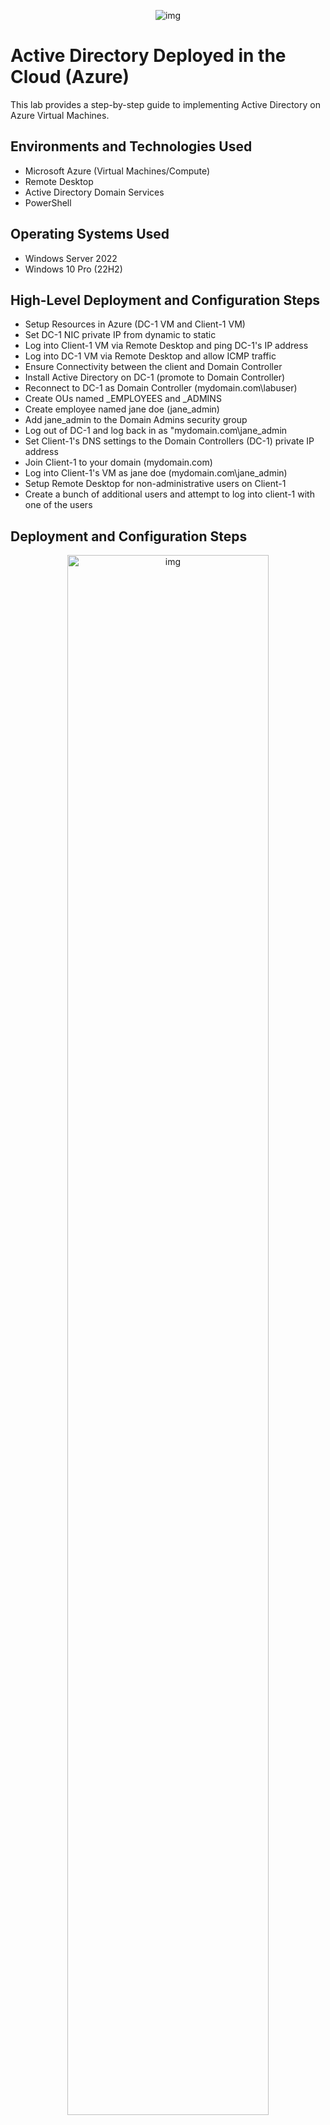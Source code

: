 <p align="center">
<img src="https://i.imgur.com/pmz4rhy.png" alt="img"/>
</p>

<h1>Active Directory Deployed in the Cloud (Azure)</h1>
This lab provides a step-by-step guide to implementing Active Directory on Azure Virtual Machines.<br />

<h2>Environments and Technologies Used</h2>

- Microsoft Azure (Virtual Machines/Compute)
- Remote Desktop
- Active Directory Domain Services
- PowerShell

<h2>Operating Systems Used </h2>

- Windows Server 2022
- Windows 10 Pro (22H2)

<h2>High-Level Deployment and Configuration Steps</h2>

- Setup Resources in Azure (DC-1 VM and Client-1 VM)
- Set DC-1 NIC private IP from dynamic to static
- Log into Client-1 VM via Remote Desktop and ping DC-1's IP address
- Log into DC-1 VM via Remote Desktop and allow ICMP traffic
- Ensure Connectivity between the client and Domain Controller
- Install Active Directory on DC-1 (promote to Domain Controller)
- Reconnect to DC-1 as Domain Controller (mydomain.com\labuser)
- Create OUs named _EMPLOYEES and _ADMINS
- Create employee named jane doe (jane_admin)
- Add jane_admin to the Domain Admins security group
- Log out of DC-1 and log back in as "mydomain.com\jane_admin
- Set Client-1's DNS settings to the Domain Controllers (DC-1) private IP address
- Join Client-1 to your domain (mydomain.com)
- Log into Client-1's VM as jane doe (mydomain.com\jane_admin)
- Setup Remote Desktop for non-administrative users on Client-1
- Create a bunch of additional users and attempt to log into client-1 with one of the users

<h2>Deployment and Configuration Steps</h2>

<p align="center">
<img src="https://i.imgur.com/lNFfgp4.png" height="80%" width="80%" alt="img"/>
</p>

Go to https://portal.azure.com/

Search for "virtual machine in the search bar and click "Virtual machines".

<p align="center">
<img src="https://i.imgur.com/vir8b1g.png" height="80%" width="80%" alt="img"/>
</p>

Click "Create", and click "Azure virtual machine".

<p align="center">
<img src="https://i.imgur.com/CIbAwEw.png" height="80%" width="80%" alt="img"/>
</p>

Select your Azure subscription, click "create new, and name your resource group "AD-Lab". Name your virtual machine "DC-1" and select (US) West 3 US for the region. For availability options, select "No infrastructure redundancy required". Select "Standard" for security type, and select "Windows Server 2022 dtatcenter: Azure Edition" for image. For size, select "Standard_E2s_v3 - 2 vcpus, 16 GiB memory". Use "labuser" as your username, and input a unique password. Click "Review + creat".

<p align="center">
<img src="https://i.imgur.com/Wl2u6Ll.png" height="80%" width="80%" alt="img"/>
</p>

We got a "Valiadation passed" message, click the "Create" button in the bottom left.

<p align="center">
<img src="https://i.imgur.com/zYlGl4p.png" height="80%" width="80%" alt="img"/>
</p>

The "Your deployment is complete" message indicates that our DC-1 VM has been created.

Let's go ahead and create "Client-1" VM.

<p align="center">
<img src="https://i.imgur.com/vir8b1g.png" height="80%" width="80%" alt="img"/>
</p>

Go back virtual machine, click "Create", and click "Azure virtual machine".

<p align="center">
<img src="https://i.imgur.com/Z3MrTxB.png" height="80%" width="80%" alt="img"/>
</p>

Select your Azure subsription, select the same resource group as DC-1, name your virtual machine "Client-1", select the same region, availability options, and security type as DC-1. Select "Windows 10 Pro, version 22H2" for image. Select the same size and use the same username and password you used for DC-1. Check the licensing box and click the networking tab at the top.

<p align="center">
<img src="https://i.imgur.com/ZCNkJ5o.png" height="80%" width="80%" alt="img"/>
</p>

Make sure you select the same virtual network as DC-1. A subnet and IP address will automatically be created for you. Click the "Review + create" button in the bottom left.

<p align="center">
<img src="https://i.imgur.com/qZHlkOS.png" height="80%" width="80%" alt="img"/>
</p>

We got a "Valiadation passed" message. Go ahead and click the "Create" button in the bottom left.

<p align="center">
<img src="https://i.imgur.com/pLTETK3.png" height="80%" width="80%" alt="img"/>
</p>

The "Your deployment is complete" message indicates that our Client-1 VM has been created.

<p align="center">
<img src="https://i.imgur.com/9kpDOrS.png" height="80%" width="80%" alt="img"/>
</p>

We will now set DC-1 NIC private IP from dynamic to static. Go back to virtual machine and click "DC-1".

<p align="center">
<img src="https://i.imgur.com/Ko8EfOS.png" height="80%" width="80%" alt="img"/>
</p>

Click "Networking", then click DC-1 Network Interface.

<p align="center">
<img src="https://i.imgur.com/6m9XTCx.png" height="80%" width="80%" alt="img"/>
</p>

Click "Ip Configurations".

<p align="center">
<img src="https://i.imgur.com/nGTecei.png" height="80%" width="80%" alt="img"/>
</p>

Click "ipconfig1".

<p align="center">
<img src="https://i.imgur.com/wo6rDCo.png" height="80%" width="80%" alt="img"/>
</p>

Select "Static", and click the "Save" button. This means that the IP address of DC-1 will not change.

<p align="center">
<img src="https://i.imgur.com/FWvuMXc.png" height="80%" width="80%" alt="img"/>
</p>

Log into Client-1 VM via Remote Desktop and ping DC-1's IP address (perpetual ping).

Go to virtual machine and click "Client-1".

<p align="center">
<img src="https://i.imgur.com/J73jcNu.png" height="80%" width="80%" alt="img"/>
</p>

Copy Client-1's public IP address.

<p align="center">
<img src="https://i.imgur.com/nVjRq04.png" height="80%" width="80%" alt="img"/>
</p>

Open Remote Desktop, paste Client-1's IP address, and click "Connect".

<p align="center">
<img src="https://i.imgur.com/RHIfVY8.png" height="80%" width="80%" alt="img"/>
</p>

Click "More choice" > "Use a different account", type in the username and password we used when we were creating Client-1's VM, and click the "Ok" button.

Minimize Client-1's VM.

<p align="center">
<img src="https://i.imgur.com/EggybQN.png" height="80%" width="80%" alt="img"/>
</p>

In your Azure portal, click DC-1.

<p align="center">
<img src="https://i.imgur.com/tjATsm7.png" height="80%" width="80%" alt="img"/>
</p>

Note down DC-1's Private IP Address.

<p align="center">
<img src="https://i.imgur.com/ypTy31O.png" height="80%" width="80%" alt="img"/>
</p>

Go back to Client-1's VM, select "No" for all the options, and click the "Accept" button.

<p align="center">
<img src="https://i.imgur.com/lc45ZoW.png" height="80%" width="80%" alt="img"/>
</p>

On the search box, type "cmd", and click "Open".

<p align="center">
<img src="https://i.imgur.com/BMwpabu.png" height="80%" width="80%" alt="img"/>
</p>

Type "ping -t 10.0.0.4" to ping DC-1's private IP address.

As shown in the image above, the ping got timed out. This is because DC-1's Windows firewall is blocking ICMP traffic.

Go ahead and minimize Client-1's VM.

<p align="center">
<img src="https://i.imgur.com/Fz35nGv.png" height="80%" width="80%" alt="img"/>
</p>

Let's log into DC-1 via Remote Desktop.

Go back to your Azure portal and copy DC-1's Public IP address.

<p align="center">
<img src="https://i.imgur.com/dz8DfzZ.png" height="80%" width="80%" alt="img"/>
</p>

Open Remote Desktop and log into DC-1's VM by pasting the public Ip address and clicking "Connect". 

<p align="center">
<img src="https://i.imgur.com/1rDG2c0.png" height="80%" width="80%" alt="img"/>
</p>

Log in just like we did for Client-1.

<p align="center">
<img src="https://i.imgur.com/vXbs4sG.png" height="80%" width="80%" alt="img"/>
</p>

Click the "Yes" button.

<p align="center">
<img src="https://i.imgur.com/EEtpuNt.png" height="80%" width="80%" alt="img"/>
</p>

Let's allow ICMP traffic on DC-1.

In the search box, type "wf.msc", and click on it.

<p align="center">
<img src="https://i.imgur.com/WdzS9zC.png" height="80%" width="80%" alt="img"/>
</p>

Click "Inbound Rule" in the left pane, then click "Protocol" to sort by protocol. Right-click on both "ICMPv4-in" echo requests and click "Enable rule".

<p align="center">
<img src="https://i.imgur.com/DKsGL44.png" height="80%" width="80%" alt="img"/>
</p>

Go back to Client-1's VM and observe that the pings are now working after we enabled the ICMP echo request on DC-1. Press "CTRL + C" on your keyboard to stop the perpetual ping, close the cmd application by clicking "X", and minimize Client-1's VM.

NOTE: We did this to ensure that Client-1 and DC-1 could communicate with each other.

Next, let's install Active Directory on DC-1.

<p align="center">
<img src="https://i.imgur.com/OmwrUEy.png" height="80%" width="80%" alt="img"/>
</p>

NOTE: Just so you don't get confused between DC-1 VM and Client-1 VM, click on any VM, open cmd, and type "hostname", Click Enter.

As shown in the image above, we are on DC-1's VM.

<p align="center">
<img src="https://i.imgur.com/Nvlpnnf.png" height="80%" width="80%" alt="img"/>
</p>

On DC-1 Vm, click the Start menu and click "Server Manager".

<p align="center">
<img src="https://i.imgur.com/h7rSD6a.png" height="80%" width="80%" alt="img"/>
</p>

Click "Add roles and features".

<p align="center">
<img src="https://i.imgur.com/tTpSsl5.png" height="80%" width="80%" alt="img"/>
</p>

Click "Next" > "Next" > "Next".

<p align="center">
<img src="https://i.imgur.com/EahtxUJ.png" height="80%" width="80%" alt="img"/>
</p>

Click "Active Directory Domain Services". 

<p align="center">
<img src="https://i.imgur.com/KwJPlmY.png" height="80%" width="80%" alt="img"/>
</p>

A new window will pop up. Click "Add Features".

<p align="center">
<img src="https://i.imgur.com/tapsNSk.png" height="80%" width="80%" alt="img"/>
</p>

In the next few windows, click "Next" > "Next" > "Next" > "Install".

<p align="center">
<img src="https://i.imgur.com/KEEsm8x.png" height="80%" width="80%" alt="img"/>
</p>

When Active Directory is done installing, click the "close" button.

<p align="center">
<img src="https://i.imgur.com/zBgtUvK.png" height="80%" width="80%" alt="img"/>
</p>

On Server Manager, click the flag icon and click "Promote this server to a domain controller".

<p align="center">
<img src="https://i.imgur.com/WfwcBlA.png" height="80%" width="80%" alt="img"/>
</p>

A new window will pop up. Select "Add a new forcast" and name your root domain "mydomain.com" (you can change this to your name if you want). Click "Next".

<p align="center">
<img src="https://i.imgur.com/m83D8tC.png" height="80%" width="80%" alt="img"/>
</p>

Type "Password1" in the Password and Confirm Password box, and click "Next" > "Next" > "Next" > "Next" > "Next" > "Install". 

NOTE: After Active Directory is installed, you will be disconnected from DC-1's VM. If this happens, just go back your Azure portal, grab your DC-1's public IP address.

<p align="center">
<img src="https://i.imgur.com/9scInGF.png" height="80%" width="80%" alt="img"/>
</p>

Open Remote Deskstop, paste DC-1's public IP address, and click "Connect".

<p align="center">
<img src="https://i.imgur.com/Rl9yLBg.png" height="80%" width="80%" alt="img"/>
</p>

Click "More choices" > "Use a different account". 

Since DC-1 is now a Domain Controller, we will log in using FQDN (Fully Qualified Domain Name). Type in "mydomain.com\labuser" as username and the password we used when we were creating DC-1's VM in Azure and click "Ok".

<p align="center">
<img src="https://i.imgur.com/NA9QeOz.png" height="80%" width="80%" alt="img"/>
</p>

Click "Yes".

<p align="center">
<img src="https://i.imgur.com/TinijCf.png" height="80%" width="80%" alt="img"/>
</p>

Type "active directory" in the serach box, and click "Active Directory Users nad Computers".

<p align="center">
<img src="https://i.imgur.com/YBlzBaD.png" height="80%" width="80%" alt="img"/>
</p>

We will go ahead and create our Organizational Units (OU).

As shown in the image above, right-click "mydomain.com", click "New", and click "Organizational Unit".

<p align="center">
<img src="https://i.imgur.com/eshE7Kr.png" height="80%" width="80%" alt="img"/>
</p>

On the new window, type "_EMPLOYEES", and click "Ok".

<p align="center">
<img src="https://i.imgur.com/YBlzBaD.png" height="80%" width="80%" alt="img"/>
</p>

Let's create another one.

Right-click "mydomain.com", click "New", and click "Organizational Unit".

<p align="center">
<img src="https://i.imgur.com/tlwKpYF.png" height="80%" width="80%" alt="img"/>
</p>

On the new window, type "_ADMINS", and click "Ok".

<p align="center">
<img src="https://i.imgur.com/tJl1qZv.png" height="80%" width="80%" alt="img"/>
</p>

Right-click "mydomain.com, and click "Refresh". As shown in the image above, you can see the two OUs we created are now at the top.

<p align="center">
<img src="https://i.imgur.com/VKKkYiO.png" height="80%" width="80%" alt="img"/>
</p>

Right-click "Users", You will notice that we are currently signed into DC-1 as "labuser".

<p align="center">
<img src="https://i.imgur.com/8IQmy0o.png" height="80%" width="80%" alt="img"/>
</p>

We will create another administrative account that's tied to us as individuals, and then we will log out and log back in using the new administrative account (jane_admin).

Click "_ADMINS", right-click on the empty space, and click "New" > "User".

<p align="center">
<img src="https://i.imgur.com/9F9piEj.png" height="80%" width="80%" alt="img"/>
</p>

Use "jane" as the first name, "doe" as the last name, and type in the full name. Use "jane_admin" as the login name and click Next.

<p align="center">
<img src="https://i.imgur.com/pQ62Vxu.png" height="80%" width="80%" alt="img"/>
</p>

We will use "Password1" as the password, only check "Password never expires" box, and click "Next" > "Finish".

<p align="center">
<img src="https://i.imgur.com/aidlPL1.png" height="80%" width="80%" alt="img"/>
</p>

Let's make "jane doe" a domain admin by assigning it to the domain admins group.

Right-click "jane doe" and click "Properties".

<p align="center">
<img src="https://i.imgur.com/E1AypOm.png" height="80%" width="80%" alt="img"/>
</p>

Click "Member Of" > "Add", type "Domain Admins" in the box, and click "Check name" > "Ok" > "Apply" > "Ok".

<p align="center">
<img src="https://i.imgur.com/PulUoYG.png" height="80%" width="80%" alt="img"/>
</p>

Before we log out, opem command prompt and type "whoami" and press Enter, as show in the image above.

We are signed in as "mydomain\labuser".

<p align="center">
<img src="https://i.imgur.com/guyoQEC.png" height="80%" width="80%" alt="img"/>
</p>

Type "logoff" and press Enter to sign out from "mydomain\labuser".

<p align="center">
<img src="https://i.imgur.com/yve1bwx.png" height="80%" width="80%" alt="img"/>
</p>

Let's log back in using the new administrative account (jane_admin). 

Go to your Azure portal and grab DC-1's public IP Address

<p align="center">
<img src="https://i.imgur.com/dz8DfzZ.png" height="80%" width="80%" alt="img"/>
</p>

Paste the public IP address and click "Connect".

<p align="center">
<img src="https://i.imgur.com/0c272w2.png" height="80%" width="80%" alt="img"/>
</p>

Click "More choices" > "Use a different account", use "mydomain.com\jane_admin" as the username, type the password we created for jane_admin (Password1), and click "Ok".

<p align="center">
<img src="https://i.imgur.com/NA9QeOz.png" height="80%" width="80%" alt="img"/>
</p>

Click "Yes".

<p align="center">
<img src="https://i.imgur.com/OSKWWYG.png" height="80%" width="80%" alt="img"/>
</p>

We are now signed as jane doe. To confirm, open the command prompt, type "whoami", and click Enter.

As shown in the image above, we are signed in as "jane_admin (jane doe) who is a member of "mydomain".

Type "hostname" and click Enter. You can see we are in DC-1 VM. Exit out of the command prompt and minimize DC-1's VM.

<p align="center">
<img src="https://i.imgur.com/7XcnGk6.png" height="80%" width="80%" alt="img"/>
</p>

Next, let's set Client-1's DNS settings to point to the Domain Controllers (DC-1) private IP address.

This will let Client-1 join DC-1's domain (mydomain.com). Thereby letting us log into Client-1's VM as "jane doe" (jane_admin)

NOTE: Currently, Client-1's DNS is pointing to the Azure-assigned DNS server. To join DC-1's domain (mydomain.com), we need to configure Client-1 to use DC-1's private IP address as its DNS server instead. This is because the domain controller (DC-1) knows what "mydomain.com is.

Before we configure Client-1's DNS, let's attempt to join it to the domain. Let's log into Client-1 as the original admin account (labuser).

As shown in the image above, go to Azure portal and copy Client-1's public IP address.

<p align="center">
<img src="https://i.imgur.com/ozCVl6k.png" height="80%" width="80%" alt="img"/>
</p>

Open Remote Deskstop, paste Client-1's public IP address, and click "Connect".

<p align="center">
<img src="https://i.imgur.com/pXeOCVf.png" height="80%" width="80%" alt="img"/>
</p>

Type in the password and click "Ok".

<p align="center">
<img src="https://i.imgur.com/p6Qb1ny.png" height="80%" width="80%" alt="img"/>
</p>

Click "Yes".

<p align="center">
<img src="https://i.imgur.com/hqBvyEB.png" height="80%" width="80%" alt="img"/>
</p>

To join the domain, right-click the Start Menu and click "System".

<p align="center">
<img src="https://i.imgur.com/NlvckON.png" height="80%" width="80%" alt="img"/>
</p>

Click "Rename this PC (Advanced)" > "Change". Select "Domain", type in the box "mydomain.com", and click "Ok".

NOTE: I mistakenly typed "domain.com" instead of "mydomain.com". But we still get the message below regardless.

We got a message saying "mydomain.com could not be contacted". Click "Ok" > "Cancel" > "Cancel".

<p align="center">
<img src="https://i.imgur.com/EggybQN.png" height="80%" width="80%" alt="img"/>
</p>

Let's now configure Client-1 to use DC-1's private IP address as its DNS server.

Go to your Azure portal. In virtual machines, click "DC-1".

<p align="center">
<img src="https://i.imgur.com/gViKx2h.png" height="80%" width="80%" alt="img"/>
</p>

Copy DC-1's private IP address.

<p align="center">
<img src="https://i.imgur.com/FWvuMXc.png" height="80%" width="80%" alt="img"/>
</p>

Go back virtual machine and click "Client-1".

<p align="center">
<img src="https://i.imgur.com/DoBQ3O6.png" height="80%" width="80%" alt="img"/>
</p>

Click "Networking".

<p align="center">
<img src="https://i.imgur.com/hKcQAmB.png" height="80%" width="80%" alt="img"/>
</p>

In Networking, click Client-1's Network Interface.

<p align="center">
<img src="https://i.imgur.com/ntpngRl.png" height="80%" width="80%" alt="img"/>
</p>

Click "DNS Servers".

<p align="center">
<img src="https://i.imgur.com/tYBma4J.png" height="80%" width="80%" alt="img"/>
</p>

Select "Custom", paste DC-1's private IP address, and click "Save".

We've now configured Client-1's DNS to DC-1's private IP.

<p align="center">
<img src="https://i.imgur.com/FWvuMXc.png" height="80%" width="80%" alt="img"/>
</p>

Go back to virtual machines and click "Client-1".

<p align="center">
<img src="https://i.imgur.com/N0sH6bW.png" height="80%" width="80%" alt="img"/>
</p>

Click "Restart" and click "Yes" at the prompt (this will flush Client-1's DNS cache).

<p align="center">
<img src="https://i.imgur.com/7XcnGk6.png" height="80%" width="80%" alt="img"/>
</p>

Let's re-attempt to join Client-1 to the DC-1 domain. 

As shown in the image above, go to Azure portal and copy Client-1's public IP address.

<p align="center">
<img src="https://i.imgur.com/ozCVl6k.png" height="80%" width="80%" alt="img"/>
</p>

Open Remote Deskstop, paste Client-1's public IP address, and click "Connect".

<p align="center">
<img src="https://i.imgur.com/pXeOCVf.png" height="80%" width="80%" alt="img"/>
</p>

Type in the password and click "Ok".

<p align="center">
<img src="https://i.imgur.com/p6Qb1ny.png" height="80%" width="80%" alt="img"/>
</p>

Click "Yes".

<p align="center">
<img src="https://i.imgur.com/qIVbBRv.png" height="80%" width="80%" alt="img"/>
</p>

Open command prompt and type "ipconfig /all". 

As shown in the image above, you can see that Client-1's DNS server has now been configured to DC-1's private IP address.

Ping the IP address "ping 10.0.0.4". We got replies from it.

<p align="center">
<img src="https://i.imgur.com/hqBvyEB.png" height="80%" width="80%" alt="img"/>
</p>

To join the domain, right-click the Start Menu and click "System".

<p align="center">
<img src="https://i.imgur.com/LLmJxVx.png" height="80%" width="80%" alt="img"/>
</p>

Click "Rename this PC (Advanced)" > "Change". Select "Domain", type "mydomain.com" and click "Ok.

We didn't get an error message like we got earlier. Instaed it's prompting us for our username and password.

Type "mydomain.com\jane_admin" as username, and "Password1" as password. Click "Ok".

<p align="center">
<img src="https://i.imgur.com/WWLbfVX.png" height="80%" width="80%" alt="img"/>
</p>

A new window will pop up. Click "Ok" > "Ok

<p align="center">
<img src="https://i.imgur.com/kvdQPZQ.png" height="80%" width="80%" alt="img"/>
</p>

Click "Restart Now". You will be disconnected from Client-1's VM.

Go back to virtual machines in Azure, click Client-1, and copy it's public IP address.

<p align="center">
<img src="https://i.imgur.com/ozCVl6k.png" height="80%" width="80%" alt="img"/>
</p>

Open Remote Desktop, paste Client-1's public IP address, and click "Connect".

<p align="center">
<img src="https://i.imgur.com/i5beMA2.png" height="80%" width="80%" alt="img"/>
</p>

Instead of logging in as "labuser", click "More choices" > "Use a different account". Type "mydomain.com\jane_admin" as username and "Password1" as password.

<p align="center">
<img src="https://i.imgur.com/p6Qb1ny.png" height="80%" width="80%" alt="img"/>
</p>

Click "Yes".

<p align="center">
<img src="https://i.imgur.com/PjQa0Ka.png" height="80%" width="80%" alt="img"/>
</p>

Open command prompt, and run the command "hostname" and "whoami".

As you can see, we are able to log into Client-1's VM as jane doe (jane_admin), even though we've never logged into Client-1 before as jane doe (jane_admin)

This is because Client-1 is a member of the domain (DC-1) and jane_admin is an admin account within the domain.

<p align="center">
<img src="https://i.imgur.com/hqBvyEB.png" height="80%" width="80%" alt="img"/>
</p>

Next, we will setup a remote deskstop for non-administrative users on Client-1.

Right-click the Start Menu and click "System".

<p align="center">
<img src="https://i.imgur.com/5hpVowS.png" height="80%" width="80%" alt="img"/>
</p>

Click "Remote Desktop".

<p align="center">
<img src="https://i.imgur.com/pf2A6AK.png" height="80%" width="80%" alt="img"/>
</p>

Click "Select users that can remotely access this PC".

<p align="center">
<img src="https://i.imgur.com/2fhQulJ.png" height="80%" width="80%" alt="img"/>
</p>

Click "Add", type "Domain Users" in the box, click "Check Names", and click "Ok" > "Ok".

This will allow all domain users and non-adminstrative users to log into Client-1's VM

Minimize Client-1's VM and open DC-1's VM.

<p align="center">
<img src="https://i.imgur.com/xB40N1G.png" height="80%" width="80%" alt="img"/>
</p>

In DC-1, click the Start Menu, collapse "Windows Administrative Tools", and click "Active Directory Users and Computers".

<p align="center">
<img src="https://i.imgur.com/vfiOL30.png" height="80%" width="80%" alt="img"/>
</p>

Collapse "mydomain.com" and click "Users". You can see that "Domain Users" are the group we've just given access to Client-1 VM.

Double-click "Domain Users" and click "Members". "Members" contain all the users in the "Domain Users" group, as shown in the image above. Anyone in this group is allowed to log into Client-1's VM.

<p align="center">
<img src="https://i.imgur.com/hDlQlne.png" height="80%" width="80%" alt="img"/>
</p>

We will now create a bunch of additional users and attempt to log into Client-1 with one of the users.

In DC-1, search for "powershell_ise" and right-click "Windows PowerShell ISE", and click "Run as administrator", as shown in the image above.

<p align="center">
<img src="https://i.imgur.com/EhnNQQO.png" height="80%" width="80%" alt="img"/>
</p>

Copy the script found in this repository: https://github.com/CollinsU99/Generate-Names-Create-Users.ps1.git and paste it in the "powershell ise" new file. 

In PowerShell Ise, click the "create new file" icon located in the upper left corner, paste the script you copied in the new file, and click the green play button, as shown in the image above.

NOTE: The script will create 10,000 random accounts in the "_EMPLOYEES" organizational unit in AD, and they will all have "Password1" as their password.

<p align="center">
<img src="https://i.imgur.com/3GIuUtV.png" height="80%" width="80%" alt="img"/>
</p>

As shown in the image above, the accounts are being created.

<p align="center">
<img src="https://i.imgur.com/LL3lWox.png" height="80%" width="80%" alt="img"/>
</p>

In Active Directory, right-click "_EMPLOYEES" and click "Refresh", and you will see a bunch of random accounts have been created.

<p align="center">
<img src="https://i.imgur.com/jJ3I3d2.png" height="80%" width="80%" alt="img"/>
</p>

Double-click on any random name, click "Account", and copy the username of the account, and minimize DC-1

We will use this username to log into Client-1 VM.

<p align="center">
<img src="https://i.imgur.com/wbQ6NWt.png" height="80%" width="80%" alt="img"/>
</p>

Open Client-1 VM, Click the Start Menu, click "jane doe", and click "Sign Out".

<p align="center">
<img src="https://i.imgur.com/7XcnGk6.png" height="80%" width="80%" alt="img"/>
</p>

In Azure portal, go to "virtual machines", click Client-1 VM, and copy it's public IP address.

<p align="center">
<img src="https://i.imgur.com/hcYAoBU.png" height="80%" width="80%" alt="img"/>
</p>

Open Remote Desktop, paste Client-1's public IP address, and click "Connect".

Click "More choices" > "Use a different account", type the random username we created, and type "Password1" in the password box. Then, click "Ok".

<p align="center">
<img src="https://i.imgur.com/eXQPCSI.png" height="80%" width="80%" alt="img"/>
</p>

We are now connecting to one of the random accounts we created.

NOTE: The account "bag.pilufa" has never logged into Client-1 before but is able to do so because it has been created as a user in the Domain Controller (DC-1).

<p align="center">
<img src="https://i.imgur.com/fY3GPxW.png" height="80%" width="80%" alt="img"/>
</p>

To confirm, open command prompt in Client-1. run the commands "hostname" and "whoami".

As shown in the image above, "bag.pilufa" is logged in as a user in Client-1.

<p align="center">
<img src="https://i.imgur.com/5b5c8HP.png" height="80%" width="80%" alt="img"/>
</p>

Click the pinned File Explorer app on the taskbar. Click "This PC" and double-click the C drive.

<p align="center">
<img src="https://i.imgur.com/hawpjni.png" height="80%" width="80%" alt="img"/>
</p>

Click the "Users" folder.

<p align="center">
<img src="https://i.imgur.com/CyHx22J.png" height="80%" width="80%" alt="img"/>
</p>

Anytime a new user logs into Client-1, a new folder will be created.

As shown in the image above, the folders "labuser", "jane_admin", and "bag.pilufa" were created because we have logged in to Client-1 with those accounts before.







































